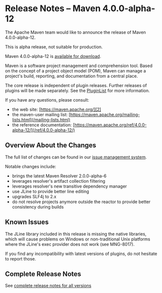 <!--
Licensed to the Apache Software Foundation (ASF) under one
or more contributor license agreements.  See the NOTICE file
distributed with this work for additional information
regarding copyright ownership.  The ASF licenses this file
to you under the Apache License, Version 2.0 (the
"License"); you may not use this file except in compliance
with the License.  You may obtain a copy of the License at

http://www.apache.org/licenses/LICENSE-2.0

Unless required by applicable law or agreed to in writing,
software distributed under the License is distributed on an
"AS IS" BASIS, WITHOUT WARRANTIES OR CONDITIONS OF ANY
KIND, either express or implied.  See the License for the
specific language governing permissions and limitations
under the License.
-->

# Release Notes &#x2013; Maven 4.0.0-alpha-12

The Apache Maven team would like to announce the release of Maven 4.0.0-alpha-12.

This is alpha release, not suitable for production.

Maven 4.0.0-alpha-12 is [available for download][0].

Maven is a software project management and comprehension tool. Based on the concept of a project object model (POM), Maven can manage a project's build, reporting, and documentation from a central place.

The core release is independent of plugin releases. Further releases of plugins will be made separately. See the [PluginList][1] for more information.

If you have any questions, please consult:

- the web site: [https://maven.apache.org/][2]
- the maven-user mailing list: [https://maven.apache.org/mailing-lists.html](/mailing-lists.html)
- the reference documentation: [https://maven.apache.org/ref/4.0.0-alpha-12/](/ref/4.0.0-alpha-12/)

## Overview About the Changes

The full list of changes can be found in our [issue management system][4].

Notable changes include:
* brings the latest Maven Resolver 2.0.0-alpha-6
* leverages resolver's artifact collection filtering
* leverages resolver's new transitive dependency manager
* use JLine to provide better line editing
* upgrades SLF4j to 2.x
* do not resolve projects anymore outside the reactor to provide better consistency during builds

## Known Issues

The JLine library included in this release is missing the native libraries, which will cause problems on Windows or
non-traditional Unix platforms where the JLine's exec provider does not work (see MNG-8017).

If you find any incompatibility with latest versions of plugins, do not hesitate to report those.

## Complete Release Notes

See [complete release notes for all versions][5]

[0]: https://dlcdn.apache.org/maven/maven-4/4.0.0-alpha-12/
[1]: ../../plugins/index.html
[2]: https://maven.apache.org/
[4]: https://issues.apache.org/jira/secure/ReleaseNote.jspa?projectId=12316922&version=12354059
[5]: ../../docs/history.html

